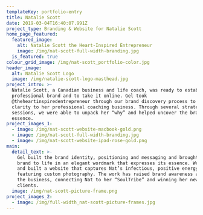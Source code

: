 ```yaml
---
templateKey: portfolio-entry
title: Natalie Scott
date: 2019-03-04T16:40:07.991Z
project_type: Branding & Website for Natalie Scott
home_page_featured:
  featured_image:
    alt: Natalie Scott the Heart-Inspired Entrepreneur
    image: /img/nat-scott-full-width-branding.jpg
  is_featured: true
colour_grid_image: /img/nat-scott_portfolio-color.jpg
header_image:
  alt: Natalie Scott Logo
  image: /img/natalie-scott-logo-masthead.jpg
project_intro: >-
  Natalie Scott, a Canadian business and life coach, was ready to establish her
  professional brand and to take it online. Gel took
  @theheartinspiredentrepreneur through our brand discovery process to bring
  clarity to her professional coaching business. Through several strategy
  sessions, we were able to unpack her “why” and helped uncover the brand’s
  essence. 
project_images_1:
  - image: /img/nat-scott-website-macbook-gold.png
  - image: /img/nat-scott-full-width-branding.jpg
  - image: /img/nat-scott-website-ipad-rose-gold.png
main:
  detail_text: >-
    Gel built the brand identity, positioning and messaging and brought the
    brand to life in an elegant wordmark that expresses its essence. We designed
    and built a website that captures Nat’s infectious, positive energy,
    featuring custom photography. The work has raised brand awareness and grown
    the business, connecting Nat to her “SoulTribe” and winning her new
    clients. 
  image: /img/nat-scott-picture-frame.png
project_images_2:
  - image: /img/full-width_nat-scott-picture-frames.jpg
---
```


